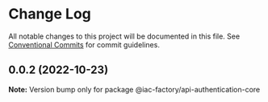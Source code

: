 # Change Log

All notable changes to this project will be documented in this file.
See [Conventional Commits](https://conventionalcommits.org) for commit guidelines.

## 0.0.2 (2022-10-23)

**Note:** Version bump only for package @iac-factory/api-authentication-core
